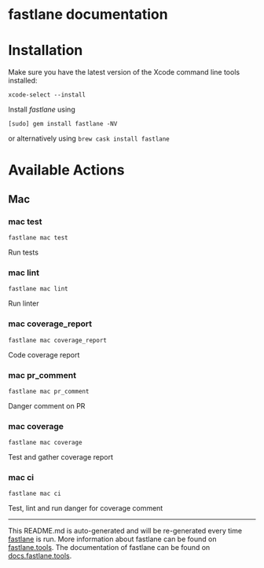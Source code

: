 fastlane documentation
================
# Installation

Make sure you have the latest version of the Xcode command line tools installed:

```
xcode-select --install
```

Install _fastlane_ using
```
[sudo] gem install fastlane -NV
```
or alternatively using `brew cask install fastlane`

# Available Actions
## Mac
### mac test
```
fastlane mac test
```
Run tests
### mac lint
```
fastlane mac lint
```
Run linter
### mac coverage_report
```
fastlane mac coverage_report
```
Code coverage report
### mac pr_comment
```
fastlane mac pr_comment
```
Danger comment on PR
### mac coverage
```
fastlane mac coverage
```
Test and gather coverage report
### mac ci
```
fastlane mac ci
```
Test, lint and run danger for coverage comment

----

This README.md is auto-generated and will be re-generated every time [fastlane](https://fastlane.tools) is run.
More information about fastlane can be found on [fastlane.tools](https://fastlane.tools).
The documentation of fastlane can be found on [docs.fastlane.tools](https://docs.fastlane.tools).
